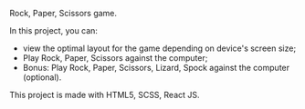 Rock, Paper, Scissors game.

In this project, you can:

- view the optimal layout for the game depending on device's screen size;
- Play Rock, Paper, Scissors against the computer;
- Bonus: Play Rock, Paper, Scissors, Lizard, Spock against the computer (optional).

This project is made with HTML5, SCSS, React JS. 
